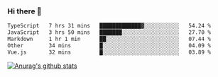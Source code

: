 ### Hi there 👋



<!--
**webB1an/webB1an** is a ✨ _special_ ✨ repository because its `README.md` (this file) appears on your GitHub profile.

Here are some ideas to get you started:

- 🔭 I’m currently working on ...
- 🌱 I’m currently learning ...
- 👯 I’m looking to collaborate on ...
- 🤔 I’m looking for help with ...
- 💬 Ask me about ...
- 📫 How to reach me: ...
- 😄 Pronouns: ...
- ⚡ Fun fact: ...
-->

<!--START_SECTION:waka-->

```txt
TypeScript   7 hrs 31 mins   █████████████▓░░░░░░░░░░░   54.24 %
JavaScript   3 hrs 50 mins   ███████░░░░░░░░░░░░░░░░░░   27.70 %
Markdown     1 hr 1 min      ██░░░░░░░░░░░░░░░░░░░░░░░   07.44 %
Other        34 mins         █░░░░░░░░░░░░░░░░░░░░░░░░   04.09 %
Vue.js       32 mins         █░░░░░░░░░░░░░░░░░░░░░░░░   03.89 %
```

<!--END_SECTION:waka-->


[![Anurag's github stats](https://github-readme-stats.vercel.app/api?username=webB1an&show_icons=true&theme=radical)](https://github.com/anuraghazra/github-readme-stats)

